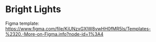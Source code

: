 # Bright Lights

Figma template: https://www.figma.com/file/KiUNzxGXlW8vwHH0fMR5ls/Templates-%2320.-More-on-Figma.info?node-id=1%3A4

